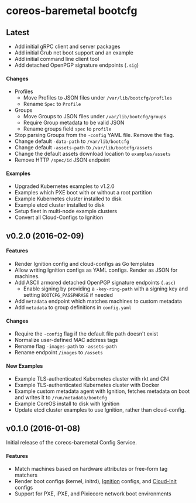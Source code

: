 # coreos-baremetal bootcfg

## Latest

* Add initial gRPC client and server packages
* Add initial Grub net boot support and an example
* Add initial command line client tool
* Add detached OpenPGP signature endpoints (`.sig`)

#### Changes

* Profiles
    - Move Profiles to JSON files under `/var/lib/bootcfg/profiles`
    - Rename `Spec` to `Profile`
* Groups
    - Move Groups to JSON files under `/var/lib/bootcfg/groups`
    - Require Group metadata to be valid JSON
    - Rename groups field `spec` to `profile`
* Stop parsing Groups from the `-config` YAML file. Remove the flag.
* Change default `-data-path` to `/var/lib/bootcfg`
* Change default `-assets-path` to `/var/lib/bootcfg/assets`
* Change the default assets download location to `examples/assets`
* Remove HTTP `/spec/id` JSON endpoint

#### Examples

* Upgraded Kubernetes examples to v1.2.0
* Examples which PXE boot with or without a root partition
* Example Kubernetes cluster installed to disk
* Example etcd cluster installed to disk
* Setup fleet in multi-node example clusters
* Convert all Cloud-Configs to Ignition

## v0.2.0 (2016-02-09)

#### Features

* Render Ignition config and cloud-configs as Go templates
* Allow writing Ignition configs as YAML configs. Render as JSON for machines.
* Add ASCII armored detached OpenPGP signature endpoints (`.asc`)
    - Enable signing by providing a `-key-ring-path` with a signing key and setting `BOOTCFG_PASSPHRASE` if needed
* Add `metadata` endpoint which matches machines to custom metadata
* Add `metadata` to group definitions in `config.yaml`

#### Changes

* Require the `-config` flag if the default file path doesn't exist
* Normalize user-defined MAC address tags
* Rename flag `-images-path` to `-assets-path`
* Rename endpoint `/images` to `/assets`

#### New Examples

* Example TLS-authenticated Kubernetes cluster with rkt and CNI
* Example TLS-authenticated Kubernetes cluster with Docker
* Example custom metadata agent with Ignition, fetches metadata on boot and writes it to `/run/metadata/bootcfg`
* Example CoreOS install to disk with Ignition
* Update etcd cluster examples to use Ignition, rather than cloud-config.

## v0.1.0 (2016-01-08)

Initial release of the coreos-baremetal Config Service.

#### Features

* Match machines based on hardware attributes or free-form tag matchers
* Render boot configs (kernel, initrd), [Ignition](https://coreos.com/ignition/docs/latest/what-is-ignition.html) configs, and [Cloud-Init](https://github.com/coreos/coreos-cloudinit) configs
* Support for PXE, iPXE, and Pixiecore network boot environments
